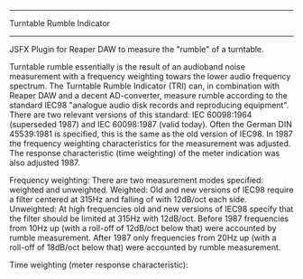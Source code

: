 ****************************************
Turntable Rumble Indicator
****************************************
JSFX Plugin for Reaper DAW to measure the "rumble" of a turntable.

Turntable rumble essentially is the result of an audioband noise measurement with a frequency weighting towars the lower audio frequency spectrum. The Turntable Rumble Indicator (TRI) can, in combination with Reaper DAW and a decent AD-converter, measure rumble according to the standard IEC98 "analogue audio disk records and reproducing equipment". There are two relevant versions of this standard: IEC 60098:1964 (superseded 1987) and IEC 60098:1987 (valid today). Often the German DIN 45539:1981 is specified, this is the same as the old version of IEC98. In 1987 the frequency weighting characteristics for the measurement was adjusted. The response characteristic (time weighting) of the meter indication was also adjusted 1987.

Frequency weighting: 
There are two measurement modes specified: weighted and unweighted. 
Weighted: Old and new versions of IEC98 require a filter centered at 315Hz and falling of with 12dB/oct each side.
Unweighted: At high frequencies old and new versions of IEC98 specify that the filter should be limited at 315Hz with 12dB/oct. Before 1987 frequencies from 10Hz up (with a roll-off of 12dB/oct below that) were accounted by rumble measurement. After 1987 only frequencies from 20Hz up (with a roll-off of 18dB/oct below that) were accounted by rumble measurement.

Time weighting (meter response characteristic):








